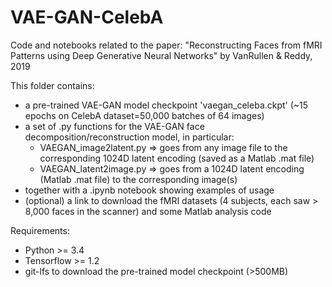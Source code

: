# VAE-GAN-CelebA
Code and notebooks related to the paper: "Reconstructing Faces from fMRI Patterns using Deep Generative Neural Networks" by VanRullen &amp; Reddy, 2019

This folder contains:
* a pre-trained VAE-GAN model checkpoint 'vaegan_celeba.ckpt' (~15 epochs on CelebA dataset=50,000 batches of 64 images)
* a set of .py functions for the VAE-GAN face decomposition/reconstruction model, in particular:
  * VAEGAN_image2latent.py => goes from any image file to the corresponding 1024D latent encoding (saved as a Matlab .mat file)
  * VAEGAN_latent2image.py => goes from a 1024D latent encoding (Matlab .mat file) to the corresponding image(s)
* together with a .ipynb notebook showing examples of usage
* (optional) a link to download the fMRI datasets (4 subjects, each saw > 8,000 faces in the scanner) and some Matlab analysis code

Requirements:
* Python >= 3.4
* Tensorflow >= 1.2
* git-lfs to download the pre-trained model checkpoint (>500MB)
